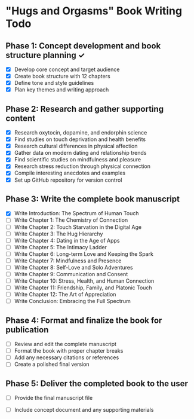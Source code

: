 # "Hugs and Orgasms" Book Writing Todo

## Phase 1: Concept development and book structure planning ✓
- [x] Develop core concept and target audience
- [x] Create book structure with 12 chapters
- [x] Define tone and style guidelines
- [x] Plan key themes and writing approach

## Phase 2: Research and gather supporting content
- [x] Research oxytocin, dopamine, and endorphin science
- [x] Find studies on touch deprivation and health benefits
- [x] Research cultural differences in physical affection
- [x] Gather data on modern dating and relationship trends
- [x] Find scientific studies on mindfulness and pleasure
- [x] Research stress reduction through physical connection
- [x] Compile interesting anecdotes and examples
- [x] Set up GitHub repository for version control

## Phase 3: Write the complete book manuscript
- [x] Write Introduction: The Spectrum of Human Touch
- [ ] Write Chapter 1: The Chemistry of Connection
- [ ] Write Chapter 2: Touch Starvation in the Digital Age
- [ ] Write Chapter 3: The Hug Hierarchy
- [ ] Write Chapter 4: Dating in the Age of Apps
- [ ] Write Chapter 5: The Intimacy Ladder
- [ ] Write Chapter 6: Long-term Love and Keeping the Spark
- [ ] Write Chapter 7: Mindfulness and Presence
- [ ] Write Chapter 8: Self-Love and Solo Adventures
- [ ] Write Chapter 9: Communication and Consent
- [ ] Write Chapter 10: Stress, Health, and Human Connection
- [ ] Write Chapter 11: Friendship, Family, and Platonic Touch
- [ ] Write Chapter 12: The Art of Appreciation
- [ ] Write Conclusion: Embracing the Full Spectrum

## Phase 4: Format and finalize the book for publication
- [ ] Review and edit the complete manuscript
- [ ] Format the book with proper chapter breaks
- [ ] Add any necessary citations or references
- [ ] Create a polished final version

## Phase 5: Deliver the completed book to the user
- [ ] Provide the final manuscript file
- [ ] Include concept document and any supporting materials

